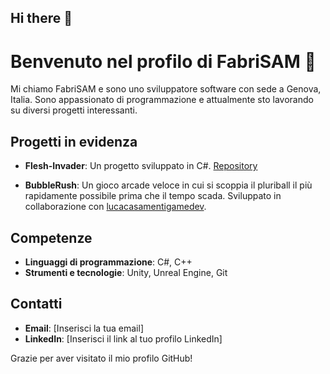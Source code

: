 ## Hi there 👋

<!--
**FabriSAM/FabriSAM** is a ✨ _special_ ✨ repository because its `README.md` (this file) appears on your GitHub profile.

Here are some ideas to get you started:

- 🔭 I’m currently working on ...
- 🌱 I’m currently learning ...
- 👯 I’m looking to collaborate on ...
- 🤔 I’m looking for help with ...
- 💬 Ask me about ...
- 📫 How to reach me: ...
- 😄 Pronouns: ...
- ⚡ Fun fact: ...
-->


# Benvenuto nel profilo di FabriSAM 👋

Mi chiamo FabriSAM e sono uno sviluppatore software con sede a Genova, Italia. Sono appassionato di programmazione e attualmente sto lavorando su diversi progetti interessanti.

## Progetti in evidenza

- **Flesh-Invader**: Un progetto sviluppato in C#. [Repository](https://github.com/FabriSAM/Flesh-Invader)

- **BubbleRush**: Un gioco arcade veloce in cui si scoppia il pluriball il più rapidamente possibile prima che il tempo scada. Sviluppato in collaborazione con [lucacasamentigamedev](https://github.com/lucacasamentigamedev/BubbleRush).

## Competenze

- **Linguaggi di programmazione**: C#, C++
- **Strumenti e tecnologie**: Unity, Unreal Engine, Git

## Contatti

- **Email**: [Inserisci la tua email]
- **LinkedIn**: [Inserisci il link al tuo profilo LinkedIn]

Grazie per aver visitato il mio profilo GitHub!
